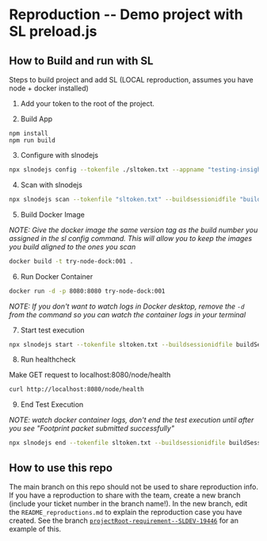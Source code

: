 # Reproduction -- Demo project with SL preload.js

## How to Build and run with SL

Steps to build project and add SL (LOCAL reproduction, assumes you have node + docker installed)

1. Add your token to the root of the project.

2. Build App

```
npm install
npm run build
```

3. Configure with slnodejs

```bash
npx slnodejs config --tokenfile ./sltoken.txt --appname "testing-insights/tryout-node-docker" --branch "SLDEMO" --build "001"
```

4. Scan with slnodejs

```bash
npx slnodejs scan --tokenfile "sltoken.txt" --buildsessionidfile "buildSessionId" --workspacepath "./dist" --scm "none" --excludedpaths "" --es6Modules --babylonPlugins "decorators-legacy"
```

5. Build Docker Image

*NOTE: Give the docker image the same version tag as the build number you assigned in the sl config command. This will allow you to keep the images you build aligned to the ones you scan*

```bash
docker build -t try-node-dock:001 .
```

6. Run Docker Container

```bash
docker run -d -p 8080:8080 try-node-dock:001
```

*NOTE: If you don't want to watch logs in Docker desktop, remove the `-d` from the command so you can watch the container logs in your terminal*

7. Start test execution

```bash
npx slnodejs start --tokenfile sltoken.txt --buildsessionidfile buildSessionId --labid local-testing --teststage functional
```

8. Run healthcheck

Make GET request to localhost:8080/node/health

```bash
curl http://localhost:8080/node/health
```

9. End Test Execution

*NOTE: watch docker container logs, don't end the test execution until after you see "Footprint packet submitted successfully"*

```bash
npx slnodejs end --tokenfile sltoken.txt --buildsessionidfile buildSessionId --labid local-testing  
```




## How to use this repo
<!-- 
@TODO: Fill out to describe different branches demonstrating different reproductions -->

The main branch on this repo should not be used to share reproduction info. If you have a reproduction to share with the team, create a new branch (include your ticket number in the branch name!). In the new branch, edit the `README_reproductions.md` to explain the reproduction case you have created. See the branch [`projectRoot-requirement--SLDEV-19446`](https://github.com/svg-sl/reproduction_preloadjs/blob/projectRoot-requirement--SLDEV-19446/README_reproduction.md) for an example of this. 